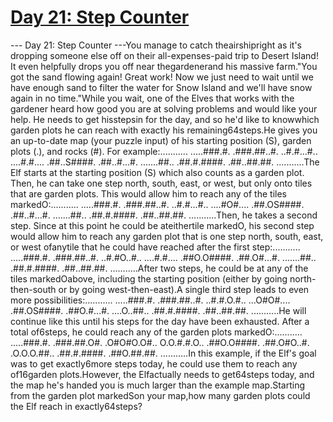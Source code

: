 # [ Day 21: Step Counter ](https://adventofcode.com/2023/day/21)

--- Day 21: Step Counter ---You manage to catch theairshipright as it's dropping someone else off on their all-expenses-paid trip to Desert Island! It even helpfully drops you off near thegardenerand his massive farm."You got the sand flowing again! Great work! Now we just need to wait until we have enough sand to filter the water for Snow Island and we'll have snow again in no time."While you wait, one of the Elves that works with the gardener heard how good you are at solving problems and would like your help. He needs to get hisstepsin for the day, and so he'd like to knowwhich garden plots he can reach with exactly his remaining64steps.He gives you an up-to-date map (your puzzle input) of his starting position (S), garden plots (.), and rocks (#). For example:...........
.....###.#.
.###.##..#.
..#.#...#..
....#.#....
.##..S####.
.##..#...#.
.......##..
.##.#.####.
.##..##.##.
...........The Elf starts at the starting position (S) which also counts as a garden plot. Then, he can take one step north, south, east, or west, but only onto tiles that are garden plots. This would allow him to reach any of the tiles markedO:...........
.....###.#.
.###.##..#.
..#.#...#..
....#O#....
.##.OS####.
.##..#...#.
.......##..
.##.#.####.
.##..##.##.
...........Then, he takes a second step. Since at this point he could be ateithertile markedO, his second step would allow him to reach any garden plot that is one step north, south, east, or west ofanytile that he could have reached after the first step:...........
.....###.#.
.###.##..#.
..#.#O..#..
....#.#....
.##O.O####.
.##.O#...#.
.......##..
.##.#.####.
.##..##.##.
...........After two steps, he could be at any of the tiles markedOabove, including the starting position (either by going north-then-south or by going west-then-east).A single third step leads to even more possibilities:...........
.....###.#.
.###.##..#.
..#.#.O.#..
...O#O#....
.##.OS####.
.##O.#...#.
....O..##..
.##.#.####.
.##..##.##.
...........He will continue like this until his steps for the day have been exhausted. After a total of6steps, he could reach any of the garden plots markedO:...........
.....###.#.
.###.##.O#.
.O#O#O.O#..
O.O.#.#.O..
.##O.O####.
.##.O#O..#.
.O.O.O.##..
.##.#.####.
.##O.##.##.
...........In this example, if the Elf's goal was to get exactly6more steps today, he could use them to reach any of16garden plots.However, the Elfactually needs to get64steps today, and the map he's handed you is much larger than the example map.Starting from the garden plot markedSon your map,how many garden plots could the Elf reach in exactly64steps?